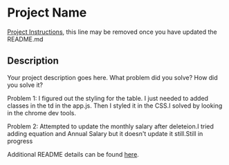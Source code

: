 # Project Name

[Project Instructions](./INSTRUCTIONS.md), this line may be removed once you have updated the README.md

## Description

Your project description goes here. What problem did you solve? How did you solve it?

Problem 1:
I figured out the styling for the table. I just needed to added classes in the td in the app.js. Then I styled it in the CSS.I solved by looking in the chrome dev tools.

Problem 2:
Attempted to update the monthly salary after deleteion.I tried adding equation and Annual Salary but it doesn't update it still.Still in progress

Additional README details can be found [here](https://github.com/PrimeAcademy/readme-template/blob/master/README.md).
